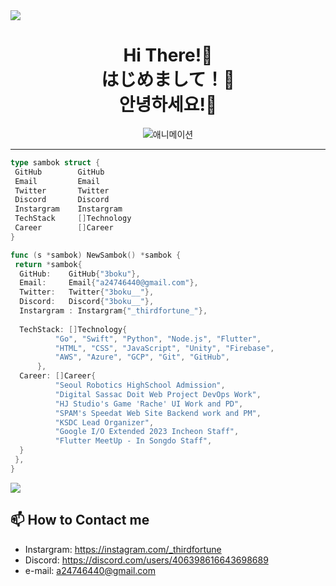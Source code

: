 <img align="center" src="https://capsule-render.vercel.app/api?type=waving&text=Hello%20World!&&color=timeGradient&&animation=twinkling&height=200&fontSize=60"/>

<div style="text-align:center">
<h1>Hi There!👋<br> はじめまして！👋<br> 안녕하세요!👋</h1>

![애니메이션](https://media.tenor.com/TCMWkxIkF9IAAAAC/dancing-gopher.gif)

</div>

---

```go
type sambok struct {
 GitHub        GitHub
 Email         Email
 Twitter       Twitter
 Discord       Discord
 Instargram    Instargram
 TechStack     []Technology
 Career        []Career
}

func (s *sambok) NewSambok() *sambok {
 return *sambok{
  GitHub:    GitHub{"3boku"},
  Email:     Email{"a24746440@gmail.com"},
  Twitter:   Twitter{"3boku__"},
  Discord:   Discord{"3boku__"},
  Instargram : Instargram{"_thirdfortune_"},
  
  TechStack: []Technology{
          "Go", "Swift", "Python", "Node.js", "Flutter",
          "HTML", "CSS", "JavaScript", "Unity", "Firebase",
          "AWS", "Azure", "GCP", "Git", "GitHub",
      },
  Career: []Career{
          "Seoul Robotics HighSchool Admission",
          "Digital Sassac Doit Web Project DevOps Work",
          "HJ Studio's Game 'Rache' UI Work and PD",
          "SPAM's Speedat Web Site Backend work and PM",
          "KSDC Lead Organizer",
          "Google I/O Extended 2023 Incheon Staff",
          "Flutter MeetUp - In Songdo Staff",
  }
 },
}
```

<img align="center"
        src="https://github-readme-stats.vercel.app/api?username=3boku&show_icons=true&theme=radical"
      />

## 📫 How to Contact me
- Instargram: https://instagram.com/_thirdfortune
- Discord: https://discord.com/users/406398616643698689
- e-mail: a24746440@gmail.com

